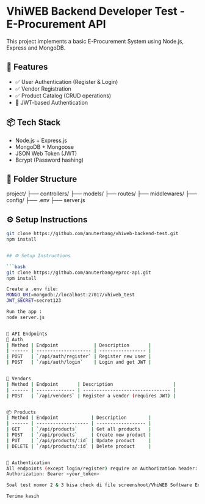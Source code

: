 # VhiWEB Backend Developer Test - E-Procurement API

This project implements a basic E-Procurement System using Node.js, Express and MongoDB.

## 🔧 Features

- ✅ User Authentication (Register & Login)
- ✅ Vendor Registration
- ✅ Product Catalog (CRUD operations)
- 🔐 JWT-based Authentication

## 📦 Tech Stack

- Node.js + Express.js
- MongoDB + Mongoose
- JSON Web Token (JWT)
- Bcrypt (Password hashing)

## 📁 Folder Structure

project/
├── controllers/
├── models/
├── routes/
├── middlewares/
├── config/
├── .env
├── server.js


## ⚙️ Setup Instructions

```bash
git clone https://github.com/anuterbang/vhiweb-backend-test.git
npm install


## ⚙️ Setup Instructions

```bash
git clone https://github.com/anuterbang/eproc-api.git
npm install

Create a .env file:
MONGO_URI=mongodb://localhost:27017/vhiweb_test
JWT_SECRET=secret123

Run the app :
node server.js


📮 API Endpoints
🔐 Auth
| Method | Endpoint             | Description       |
| ------ | -------------------- | ----------------- |
| POST   | `/api/auth/register` | Register new user |
| POST   | `/api/auth/login`    | Login and get JWT |


🧾 Vendors
| Method | Endpoint       | Description                      |
| ------ | -------------- | -------------------------------- |
| POST   | `/api/vendors` | Register a vendor (requires JWT) |


📦 Products
| Method | Endpoint            | Description        |
| ------ | ------------------- | ------------------ |
| GET    | `/api/products`     | Get all products   |
| POST   | `/api/products`     | Create new product |
| PUT    | `/api/products/:id` | Update product     |
| DELETE | `/api/products/:id` | Delete product     |


🔐 Authentication
All endpoints (except login/register) require an Authorization header:
Authorization: Bearer <your_token>

Soal test nomor 2 & 3 bisa check di file screenshoot/VhiWEB Software Engineer Test Case.pdf

Terima kasih
